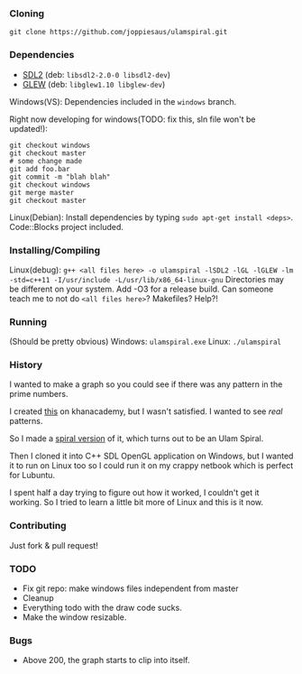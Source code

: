 ### Cloning
`git clone https://github.com/joppiesaus/ulamspiral.git`

### Dependencies
* [SDL2](https://www.libsdl.org/) (deb: `libsdl2-2.0-0 libsdl2-dev`)
* [GLEW](http://glew.sourceforge.net/) (deb: `libglew1.10 libglew-dev`)

Windows(VS): Dependencies included in the `windows` branch.

Right now developing for windows(TODO: fix this, sln file won't be updated!):
```
git checkout windows
git checkout master
# some change made
git add foo.bar
git commit -m "blah blah"
git checkout windows
git merge master
git checkout master
```

Linux(Debian): Install dependencies by typing `sudo apt-get install <deps>`. Code::Blocks project included.

### Installing/Compiling
Linux(debug):
`g++ <all files here> -o ulamspiral -lSDL2 -lGL -lGLEW -lm -std=c++11 -I/usr/include -L/usr/lib/x86_64-linux-gnu`
Directories may be different on your system.
Add -O3 for a release build.
Can someone teach me to not do `<all files here>`? Makefiles? Help?!

### Running
(Should be pretty obvious)
Windows: `ulamspiral.exe`
Linux: `./ulamspiral`

### History
I wanted to make a graph so you could see if there was any pattern in the prime numbers.

I created [this](https://www.khanacademy.org/computer-programming/prime-visualizer/4555808299941888) on khanacademy, but I wasn't satisfied. I wanted to see _real_ patterns.

So I made a [spiral version](https://www.khanacademy.org/computer-programming/prime-visualizer-spiral-editionulam-spiral/5760394155130880) of it, which turns out to be an Ulam Spiral.

Then I cloned it into C++ SDL OpenGL application on Windows, but I wanted it to run on Linux too so I could run it on my crappy netbook which is perfect for Lubuntu.

I spent half a day trying to figure out how it worked, I couldn't get it working. So I tried to learn a little bit more of Linux and this is it now.

### Contributing
Just fork & pull request!

### TODO
* Fix git repo: make windows files independent from master
* Cleanup
* Everything todo with the draw code sucks.
* Make the window resizable.

### Bugs
* Above 200, the graph starts to clip into itself.
